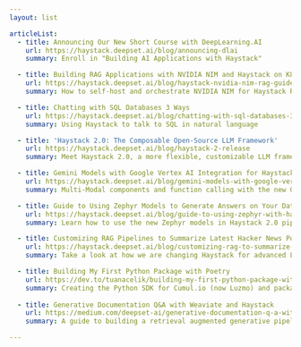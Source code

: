 ```yaml
---
layout: list

articleList:
  - title: Announcing Our New Short Course with DeepLearning.AI
    url: https://haystack.deepset.ai/blog/announcing-dlai
    summary: Enroll in "Building AI Applications with Haystack"

  - title: Building RAG Applications with NVIDIA NIM and Haystack on K8s
    url: https://haystack.deepset.ai/blog/haystack-nvidia-nim-rag-guide
    summary: How to self-host and orchestrate NVIDIA NIM for Haystack RAG pipelines in Kubernetes.

  - title: Chatting with SQL Databases 3 Ways
    url: https://haystack.deepset.ai/blog/chatting-with-sql-databases-3-ways
    summary: Using Haystack to talk to SQL in natural language

  - title: 'Haystack 2.0: The Composable Open-Source LLM Framework'
    url: https://haystack.deepset.ai/blog/haystack-2-release
    summary: Meet Haystack 2.0, a more flexible, customizable LLM framework

  - title: Gemini Models with Google Vertex AI Integration for Haystack
    url: https://haystack.deepset.ai/blog/gemini-models-with-google-vertex-for-haystack
    summary: Multi-Modal components and function calling with the new Gemini integrations for Haystack

  - title: Guide to Using Zephyr Models to Generate Answers on Your Data
    url: https://haystack.deepset.ai/blog/guide-to-using-zephyr-with-haystack2
    summary: Learn how to use the new Zephyr models in Haystack 2.0 pipelines with the upcoming HuggingFaceLocalGenerator

  - title: Customizing RAG Pipelines to Summarize Latest Hacker News Posts with Haystack 2.0 Preview
    url: https://haystack.deepset.ai/blog/customizing-rag-to-summarize-hacker-news-posts-with-haystack2
    summary: Take a look at how we are changing Haystack for advanced LLM pipelines, with an example that uses a custom component to fetch the latest Hacker News posts

  - title: Building My First Python Package with Poetry
    url: https://dev.to/tuanacelik/building-my-first-python-package-with-poetry-1bgj
    summary: Creating the Python SDK for Cumul.io (now Luzmo) and packaging it with Poetry
  
  - title: Generative Documentation Q&A with Weaviate and Haystack
    url: https://medium.com/deepset-ai/generative-documentation-q-a-with-weaviate-and-haystack-73f53438386d
    summary: A guide to building a retrieval augmented generative pipeline for referenced documentation search.

---
```

